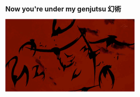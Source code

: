 ## Now you're under my genjutsu 幻術

<img src="https://github.com/fede-da/fede-da/blob/main/assets/genjutsu.gif" style="width: 80%; height: auto;">

<!--
**fede-da/fede-da** is a ✨ _special_ ✨ repository because its `README.md` (this file) appears on your GitHub profile.

Here are some ideas to get you started:

- 🔭 I’m currently working on ...
- 🌱 I’m currently learning ...
- 👯 I’m looking to collaborate on ...
- 🤔 I’m looking for help with ...
- 💬 Ask me about ...
- 📫 How to reach me: ...
- ⚡ Fun fact: ...
-->
